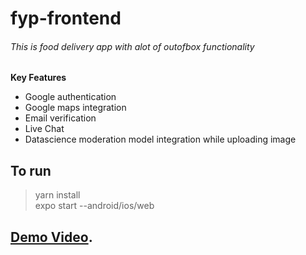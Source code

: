 # fyp-frontend
###### This is food delivery app with alot of outofbox functionality
**Key Features**<br/>
- Google authentication
- Google maps integration
- Email verification
- Live Chat
- Datascience moderation model integration while uploading image
## To run 
> yarn install<br/>
> expo start --android/ios/web<br/>

## [Demo Video](https://res.cloudinary.com/dugdmyq5b/video/upload/v1658016350/Front-end-Screenshots/Untitled_avjlxj.mp4).

